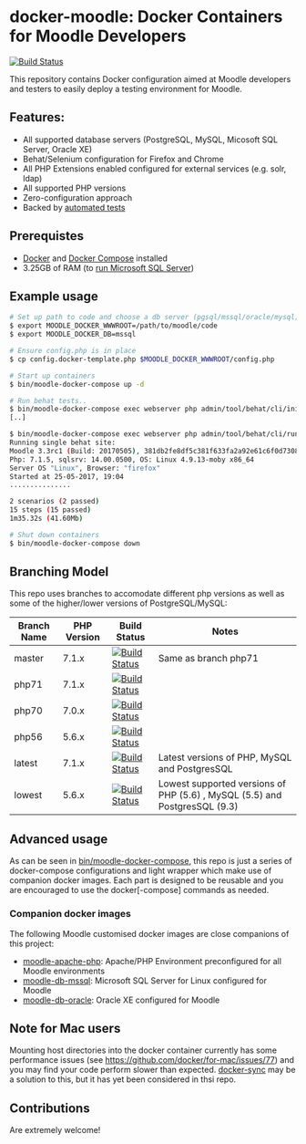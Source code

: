 # docker-moodle: Docker Containers for Moodle Developers
[![Build Status](https://travis-ci.org/danpoltawski/docker-moodle.svg?branch=master)](https://travis-ci.org/danpoltawski/docker-moodle/branches)

This repository contains Docker configuration aimed at Moodle developers and testers to easily deploy a testing environment for Moodle.

## Features:
* All supported database servers (PostgreSQL, MySQL, Micosoft SQL Server, Oracle XE)
* Behat/Selenium configuration for Firefox and Chrome
* All PHP Extensions enabled configured for external services (e.g. solr, ldap)
* All supported PHP versions
* Zero-configuration approach
* Backed by [automated tests](https://travis-ci.org/danpoltawski/docker-moodle/branches)

## Prerequistes
* [Docker](https://docs.docker.com) and [Docker Compose](https://docs.docker.com/compose/) installed
* 3.25GB of RAM (to [run Microsoft SQL Server](https://docs.microsoft.com/en-us/sql/linux/sql-server-linux-setup#prerequisites))

## Example usage

```bash
# Set up path to code and choose a db server (pgsql/mssql/oracle/mysql)
$ export MOODLE_DOCKER_WWWROOT=/path/to/moodle/code
$ export MOODLE_DOCKER_DB=mssql

# Ensure config.php is in place
$ cp config.docker-template.php $MOODLE_DOCKER_WWWROOT/config.php

# Start up containers
$ bin/moodle-docker-compose up -d

# Run behat tests..
$ bin/moodle-docker-compose exec webserver php admin/tool/behat/cli/init.php
[..]

$ bin/moodle-docker-compose exec webserver php admin/tool/behat/cli/run.php --tags=@auth_manual
Running single behat site:
Moodle 3.3rc1 (Build: 20170505), 381db2fe8df5c381f633fa2a92e61c6f0d7308cb
Php: 7.1.5, sqlsrv: 14.00.0500, OS: Linux 4.9.13-moby x86_64
Server OS "Linux", Browser: "firefox"
Started at 25-05-2017, 19:04
...............

2 scenarios (2 passed)
15 steps (15 passed)
1m35.32s (41.60Mb)

# Shut down containers
$ bin/moodle-docker-compose down
```

## Branching Model

This repo uses branches to accomodate different php versions as well as some of the higher/lower versions of PostgreSQL/MySQL:


| Branch Name  | PHP Version | Build Status | Notes |
|--------------|-------------|--------------|-------|
| master | 7.1.x | [![Build Status](https://travis-ci.org/danpoltawski/docker-moodle.svg?branch=master)](https://travis-ci.org/danpoltawski/docker-moodle) | Same as branch php71 |
| php71 | 7.1.x | [![Build Status](https://travis-ci.org/danpoltawski/docker-moodle.svg?branch=php71)](https://travis-ci.org/danpoltawski/docker-moodle) | |
| php70 | 7.0.x | [![Build Status](https://travis-ci.org/danpoltawski/docker-moodle.svg?branch=php70)](https://travis-ci.org/danpoltawski/docker-moodle) | |
| php56 | 5.6.x | [![Build Status](https://travis-ci.org/danpoltawski/docker-moodle.svg?branch=php56)](https://travis-ci.org/danpoltawski/docker-moodle) | |
| latest | 7.1.x | [![Build Status](https://travis-ci.org/danpoltawski/docker-moodle.svg?branch=latest)](https://travis-ci.org/danpoltawski/docker-moodle) | Latest versions of PHP, MySQL and PostgresSQL  |
| lowest | 5.6.x | [![Build Status](https://travis-ci.org/danpoltawski/docker-moodle.svg?branch=latest)](https://travis-ci.org/danpoltawski/docker-moodle) | Lowest supported versions of PHP (5.6) , MySQL (5.5) and PostgresSQL (9.3) |

## Advanced usage

As can be seen in [bin/moodle-docker-compose](https://github.com/danpoltawski/docker-moodle/blob/travis/bin/moodle-docker-compose),
this repo is just a series of docker-compose configurations and light wrapper which make use of companion docker images. Each part
is designed to be reusable and you are encouraged to use the docker[-compose] commands as needed.

### Companion docker images

The following Moodle customised docker images are close companions of this project:

* [moodle-apache-php](https://github.com/danpoltawski/moodle-php-apache): Apache/PHP Environment preconfigured for all Moodle environments
* [moodle-db-mssql](https://github.com/danpoltawski/moodle-db-mssql): Microsoft SQL Server for Linux configured for Moodle
* [moodle-db-oracle](https://github.com/danpoltawski/moodle-db-oracle): Oracle XE configured for Moodle

## Note for Mac users

Mounting host directories into the docker container currently has some performance issues (see https://github.com/docker/for-mac/issues/77) and you may find your code perform slower than expected. [docker-sync](https://github.com/EugenMayer/docker-sync) may be a solution to this, but it has yet been considered in thsi repo.

## Contributions

Are extremely welcome!
